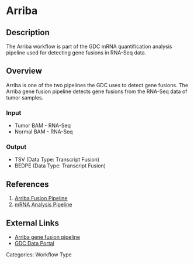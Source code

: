 # Arriba

## Description ##

The Arriba workflow is part of the GDC mRNA quantification analysis pipeline used for detecting gene fusions in RNA-Seq data. 

## Overview ##

Arriba is one of the two pipelines the GDC uses to detect gene fusions. The Arriba gene fusion pipeline detects gene fusions from the RNA-Seq data of tumor samples.

### Input

* Tumor BAM - RNA-Seq
* Normal BAM - RNA-Seq

### Output

* TSV (Data Type: Transcript Fusion)
* BEDPE (Data Type: Transcript Fusion)

## References ##

1. [Arriba Fusion Pipeline](/Data/Bioinformatics_Pipelines/Expression_mRNA_Pipeline/#arriba-fusion-pipeline)
1. [mRNA Analysis Pipeline](/Data/Bioinformatics_Pipelines/Expression_mRNA_Pipeline/)

## External Links ##

* [Arriba gene fusion pipeline](https://github.com/suhrig/arriba)
* [GDC Data Portal](https://portal.gdc.cancer.gov)

Categories: Workflow Type